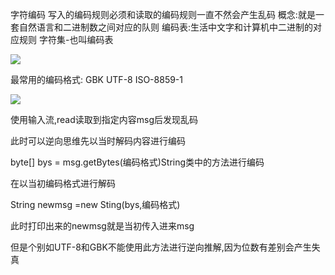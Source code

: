 字符编码
写入的编码规则必须和读取的编码规则一直不然会产生乱码
概念:就是一套自然语言和二进制数之间对应的队则
编码表:生活中文字和计算机中二进制的对应规则
字符集-也叫编码表

![](C:\Users\YuLi\AppData\Local\YNote\data\qq3AE958F571E4572DE9CC711939D04018\aff5a5b6f9a94d4ba03ecef707af2c1a\29318b3d22574bf8bea4696b0dd71952.jpg)

最常用的编码格式:
GBK
UTF-8
ISO-8859-1

![](C:\Users\YuLi\AppData\Local\YNote\data\qq3AE958F571E4572DE9CC711939D04018\7070d4c62239469b8b52eda0635e525d\ffa526d7ebff49a2a0efe0c34c4bcd1a.jpg)

使用输入流,read读取到指定内容msg后发现乱码

此时可以逆向思维先以当时解码内容进行编码

byte[] bys = msg.getBytes(编码格式)String类中的方法进行编码

在以当初编码格式进行解码

String newmsg =new Sting(bys,编码格式)

此时打印出来的newmsg就是当初传入进来msg

但是个别如UTF-8和GBK不能使用此方法进行逆向推解,因为位数有差别会产生失真